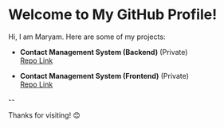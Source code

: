 # Welcome to My GitHub Profile!

Hi, I am Maryam. Here are some of my projects:

- **Contact Management System (Backend)** (Private)  
  [Repo Link](https://github.com/mariyam552/contactManagementBackend) 

- **Contact Management System (Frontend)** (Private)  
  [Repo Link](https://github.com/mariyam552/ContactManagementSystemfrontend)

--

Thanks for visiting! 😊
